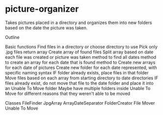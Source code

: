 picture-organizer
=================

Takes pictures placed in a directory and organizes them into new folders based on the date the picture was taken.

Outline

Basic functions
	Find files in a directory or choose directory to use
		Pick only .jpg files
		return array
	Create array of found files
	Split array based on date each file was created or picture was taken
		method to find all dates
		method to create an array for each date that is found
		method to 
	Create new arrays for each date of pictures
	Create new folder for each date represented, with specific naming syntax
		IF folder already exists, place files in that folder
	Move files based on each array from starting directory to date directories
		IF files already exist, do not move that file to the date folder and place it into an Unable To Move folder
			Maybe have multiple folders inside Unable To Move for different reasons that they weren't able to be moved
	
Classes
	FileFinder
	JpgArray
	ArrayDateSeparator
	FolderCreator
	File Mover
	Unable To Move
	
